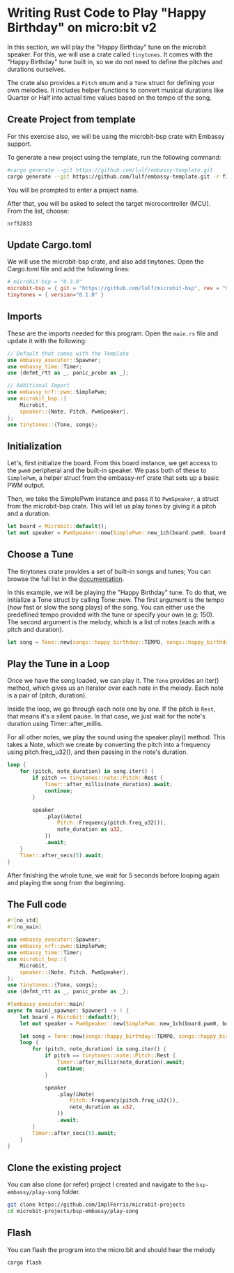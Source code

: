 # Writing Rust Code to Play "Happy Birthday" on micro:bit v2

In this section, we will play the "Happy Birthday" tune on the microbit speaker. For this, we will use a crate called `tinytones`. It comes with the "Happy Birthday" tune built in, so we do not need to define the pitches and durations ourselves. 

The crate also provides a `Pitch` enum and a `Tone` struct for defining your own melodies. It includes helper functions to convert musical durations like Quarter or Half into actual time values based on the tempo of the song.

## Create Project from template
For this exercise also, we will be using the microbit-bsp crate with Embassy support.

To generate a new project using the template, run the following command:

```sh
#cargo generate --git https://github.com/lulf/embassy-template.git
cargo generate --git https://github.com/lulf/embassy-template.git -r f3179dc
```

You will be prompted to enter a project name. 

After that, you will be asked to select the target microcontroller (MCU). From the list, choose:
```
nrf52833
```

## Update Cargo.toml

We will use the microbit-bsp crate, and also add tinytones. Open the Cargo.toml file and add the following lines:

```toml
# microbit-bsp = "0.3.0"
microbit-bsp = { git = "https://github.com/lulf/microbit-bsp", rev = "9c7d52e" }
tinytones = { version="0.1.0" }
```

## Imports
These are the imports needed for this program. Open the `main.rs` file and update it with the following:

```rust
// Default that comes with the Template
use embassy_executor::Spawner;
use embassy_time::Timer;
use {defmt_rtt as _, panic_probe as _};

// Additional Import
use embassy_nrf::pwm::SimplePwm;
use microbit_bsp::{
    Microbit,
    speaker::{Note, Pitch, PwmSpeaker},
};
use tinytones::{Tone, songs};

```

## Initialization

Let's, first initialize the board. From this board instance, we get access to the `pwm0` peripheral and the built-in speaker. We pass both of these to `SimplePwm`, a helper struct from the embassy-nrf crate that sets up a basic PWM output.

Then, we take the SimplePwm instance and pass it to `PwmSpeaker`, a struct from the microbit-bsp crate. This will let us play tones by giving it a pitch and a duration.

```rust
let board = Microbit::default();
let mut speaker = PwmSpeaker::new(SimplePwm::new_1ch(board.pwm0, board.speaker));
```

## Choose a Tune

The tinytones crate provides a set of built-in songs and tunes; You can browse the full list in the [documentation](https://docs.rs/tinytones/latest/tinytones/songs/index.html). 

In this example, we will be playing the "Happy Birthday" tune. To do that, we initialize a Tone struct by calling Tone::new. The first argument is the tempo (how fast or slow the song plays) of the song. You can either use the predefined tempo provided with the tune or specify your own (e.g: 150). The second argument is the melody, which is a list of notes (each with a pitch and duration). 

```rust
let song = Tone::new(songs::happy_birthday::TEMPO, songs::happy_birthday::MELODY);
```

## Play the Tune in a Loop
Once we have the song loaded, we can play it. The `Tone` provides an iter() method, which gives us an iterator over each note in the melody. Each note is a pair of (pitch, duration).

Inside the loop, we go through each note one by one. If the pitch is `Rest`, that means it's a silent pause. In that case, we just wait for the note's duration using Timer::after_millis.

For all other notes, we play the sound using the speaker.play() method. This takes a Note, which we create by converting the pitch into a frequency using pitch.freq_u32(), and then passing in the note's duration.

```rust
loop {
    for (pitch, note_duration) in song.iter() {
        if pitch == tinytones::note::Pitch::Rest {
            Timer::after_millis(note_duration).await;
            continue;
        }

        speaker
            .play(&Note(
                Pitch::Frequency(pitch.freq_u32()),
                note_duration as u32,
            ))
            .await;
    }
    Timer::after_secs(5).await;
}
```

After finishing the whole tune, we wait for 5 seconds before looping again and playing the song from the beginning.


## The Full code
```rust
#![no_std]
#![no_main]

use embassy_executor::Spawner;
use embassy_nrf::pwm::SimplePwm;
use embassy_time::Timer;
use microbit_bsp::{
    Microbit,
    speaker::{Note, Pitch, PwmSpeaker},
};
use tinytones::{Tone, songs};
use {defmt_rtt as _, panic_probe as _};

#[embassy_executor::main]
async fn main(_spawner: Spawner) -> ! {
    let board = Microbit::default();
    let mut speaker = PwmSpeaker::new(SimplePwm::new_1ch(board.pwm0, board.speaker));

    let song = Tone::new(songs::happy_birthday::TEMPO, songs::happy_birthday::MELODY);
    loop {
        for (pitch, note_duration) in song.iter() {
            if pitch == tinytones::note::Pitch::Rest {
                Timer::after_millis(note_duration).await;
                continue;
            }

            speaker
                .play(&Note(
                    Pitch::Frequency(pitch.freq_u32()),
                    note_duration as u32,
                ))
                .await;
        }
        Timer::after_secs(5).await;
    }
}
```


## Clone the existing project
You can also clone (or refer) project I created and navigate to the `bsp-embassy/play-song` folder.

```sh
git clone https://github.com/ImplFerris/microbit-projects
cd microbit-projects/bsp-embassy/play-song
```


## Flash

You can flash the program into the micro:bit and should hear the melody

```sh
cargo flash
```
